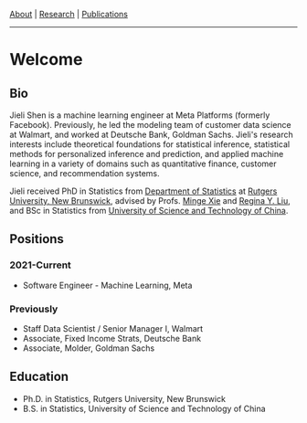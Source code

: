 [About](/index) | [Research](/research) | [Publications](https://scholar.google.com/citations?user=itO_fw8AAAAJ&hl=en)

---

# Welcome
## Bio 

Jieli Shen is a machine learning engineer at Meta Platforms (formerly Facebook). Previously, he led the modeling team of customer data science at Walmart, and worked at Deutsche Bank, Goldman Sachs. Jieli's research interests include theoretical foundations for statistical inference, statistical methods for personalized inference and prediction, and applied machine learning in a variety of domains such as quantitative finance, customer science, and recommendation systems. 

Jieli received PhD in Statistics from <a href="http://stat.rutgers.edu/"> Department of Statistics</a> at <a href="https://newbrunswick.rutgers.edu/">Rutgers University, New Brunswick</a>, advised by Profs. <a href="http://www.stat.rutgers.edu/home/mxie/">Minge Xie</a> and <a href="http://www.stat.rutgers.edu/joomlatools-files/docman-files/Liu-CV-05-2015.pdf">Regina Y. Liu</a>, and BSc in Statistics from <a href="http://www.ustc.edu.cn/">University of Science and Technology of China</a>.


## Positions
### 2021-Current
* Software Engineer - Machine Learning, Meta

### Previously
* Staff Data Scientist / Senior Manager I, Walmart
* Associate, Fixed Income Strats, Deutsche Bank
* Associate, Molder, Goldman Sachs

## Education 
* Ph.D. in Statistics, Rutgers University, New Brunswick
*  B.S. in Statistics, University of Science and Technology of China
